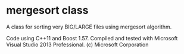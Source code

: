 # mergesort class
A class for sorting very BIG/LARGE files using mergesort algorithm. 

Code using C++11 and Boost 1.57.
Compiled and tested with Microsoft Visual Studio 2013 Professional.
(c) Microsoft Corporation
